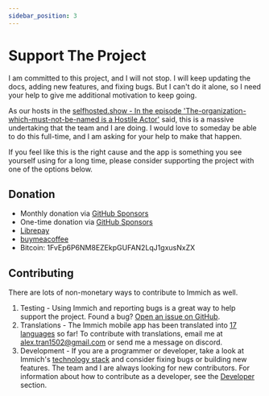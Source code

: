 ```yaml
---
sidebar_position: 3
---
```


# Support The Project

I am committed to this project, and I will not stop. I will keep updating the docs, adding new features, and fixing bugs. But I can't do it alone, so I need your help to give me additional motivation to keep going.

As our hosts in the [selfhosted.show - In the episode 'The-organization-which-must-not-be-named is a Hostile Actor'](https://selfhosted.show/79?t=1418) said, this is a massive undertaking that the team and I are doing. I would love to someday be able to do this full-time, and I am asking for your help to make that happen.

If you feel like this is the right cause and the app is something you see yourself using for a long time, please consider supporting the project with one of the options below.

## Donation

- Monthly donation via [GitHub Sponsors](https://github.com/sponsors/immich-app)
- One-time donation via [GitHub Sponsors](https://github.com/sponsors/immich-app?frequency=one-time)
- [Librepay](https://liberapay.com/alex.tran1502/)
- [buymeacoffee](https://www.buymeacoffee.com/altran1502)
- Bitcoin: 1FvEp6P6NM8EZEkpGUFAN2LqJ1gxusNxZX

## Contributing

There are lots of non-monetary ways to contribute to Immich as well.

1. Testing - Using Immich and reporting bugs is a great way to help support the project. Found a bug? [Open an issue on GitHub][github-issue].
1. Translations - The Immich mobile app has been translated into [17 languages][github-langs] so far! To contribute with translations, email me at alex.tran1502@gmail.com or send me a message on discord.
1. Development - If you are a programmer or developer, take a look at Immich's [technology stack](/docs/developer/architecture.mdx) and consider fixing bugs or building new features. The team and I are always looking for new contributors. For information about how to contribute as a developer, see the [Developer](/docs/developer/architecture.mdx) section.

[github-issue]: https://github.com/immich-app/immich/issues/new/choose
[github-langs]: https://github.com/immich-app/immich/tree/main/mobile/assets/i18n
